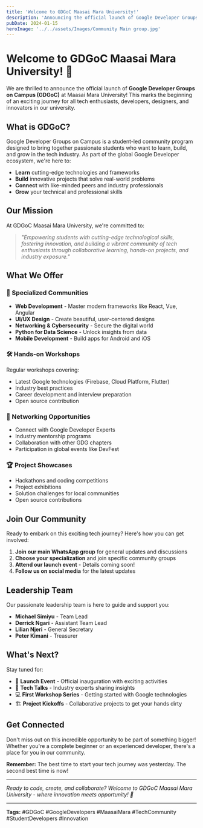 ```yaml
---
title: 'Welcome to GDGoC Maasai Mara University!'
description: 'Announcing the official launch of Google Developer Groups on Campus at Maasai Mara University - Join our vibrant tech community today!'
pubDate: 2024-01-15
heroImage: '../../assets/Images/Community Main group.jpg'
---
```


# Welcome to GDGoC Maasai Mara University! 🚀

We are thrilled to announce the official launch of **Google Developer Groups on Campus (GDGoC)** at Maasai Mara University! This marks the beginning of an exciting journey for all tech enthusiasts, developers, designers, and innovators in our university.

## What is GDGoC?

Google Developer Groups on Campus is a student-led community program designed to bring together passionate students who want to learn, build, and grow in the tech industry. As part of the global Google Developer ecosystem, we're here to:

- **Learn** cutting-edge technologies and frameworks
- **Build** innovative projects that solve real-world problems
- **Connect** with like-minded peers and industry professionals
- **Grow** your technical and professional skills

## Our Mission

At GDGoC Maasai Mara University, we're committed to:

> *"Empowering students with cutting-edge technological skills, fostering innovation, and building a vibrant community of tech enthusiasts through collaborative learning, hands-on projects, and industry exposure."*

## What We Offer

### 🎯 Specialized Communities
- **Web Development** - Master modern frameworks like React, Vue, Angular
- **UI/UX Design** - Create beautiful, user-centered designs
- **Networking & Cybersecurity** - Secure the digital world
- **Python for Data Science** - Unlock insights from data
- **Mobile Development** - Build apps for Android and iOS

### 🛠️ Hands-on Workshops
Regular workshops covering:
- Latest Google technologies (Firebase, Cloud Platform, Flutter)
- Industry best practices
- Career development and interview preparation
- Open source contribution

### 🤝 Networking Opportunities
- Connect with Google Developer Experts
- Industry mentorship programs
- Collaboration with other GDG chapters
- Participation in global events like DevFest

### 🏆 Project Showcases
- Hackathons and coding competitions
- Project exhibitions
- Solution challenges for local communities
- Open source contributions

## Join Our Community

Ready to embark on this exciting tech journey? Here's how you can get involved:

1. **Join our main WhatsApp group** for general updates and discussions
2. **Choose your specialization** and join specific community groups
3. **Attend our launch event** - Details coming soon!
4. **Follow us on social media** for the latest updates

## Leadership Team

Our passionate leadership team is here to guide and support you:

- **Michael Simiyu** - Team Lead
- **Derrick Ngari** - Assistant Team Lead  
- **Lilian Njeri** - General Secretary
- **Peter Kimani** - Treasurer

## What's Next?

Stay tuned for:
- 📅 **Launch Event** - Official inauguration with exciting activities
- 🎪 **Tech Talks** - Industry experts sharing insights
- 💻 **First Workshop Series** - Getting started with Google technologies
- 🏗️ **Project Kickoffs** - Collaborative projects to get your hands dirty

## Get Connected

Don't miss out on this incredible opportunity to be part of something bigger! Whether you're a complete beginner or an experienced developer, there's a place for you in our community.

**Remember:** The best time to start your tech journey was yesterday. The second best time is now!

---

*Ready to code, create, and collaborate? Welcome to GDGoC Maasai Mara University - where innovation meets opportunity! 🎉*

---

**Tags:** #GDGoC #GoogleDevelopers #MaasaiMara #TechCommunity #StudentDevelopers #Innovation